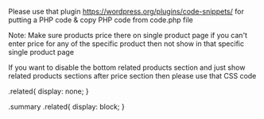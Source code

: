 Please use that plugin https://wordpress.org/plugins/code-snippets/ for putting a PHP code & copy PHP code from code.php file

<?php 
function woo_related_products_after_price_section(){
	echo do_shortcode('[related_products limit="12"]');
}
add_action('woocommerce_before_add_to_cart_form','woo_related_products_after_price_section');
?>

Note: Make sure products price there on single product page if you can't enter price for any of the specific product then not show in that specific single product page

If you want to disable the bottom related products section and just show related products sections after price section then please use that CSS code

.related{ 
   display: none;
}

.summary .related{
   display: block;
}
